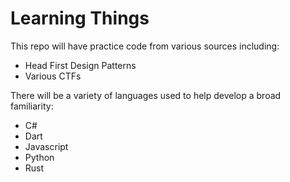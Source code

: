# Learning Things

This repo will have practice code from various sources including:
- Head First Design Patterns
- Various CTFs

There will be a variety of languages used to help develop a broad familiarity:
- C#
- Dart
- Javascript
- Python
- Rust

